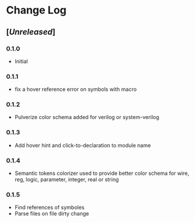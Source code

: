 # Change Log

## [*Unreleased*]

### 0.1.0
* Initial

### 0.1.1
* fix a hover reference error on symbols with macro

### 0.1.2
* Pulverize color schema added for verilog or system-verilog

### 0.1.3
* Add hover hint and click-to-declaration to module name

### 0.1.4
* Semantic tokens colorizer used to provide better color schema for wire, reg, logic, parameter, integer, real or string

### 0.1.5
* Find references of symboles
* Parse files on file dirty change
